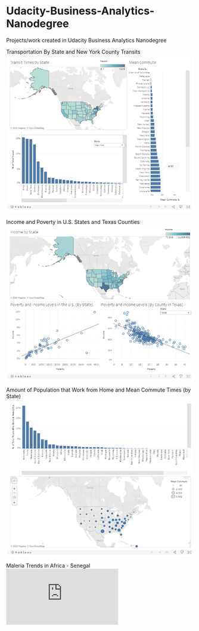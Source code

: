 # Udacity-Business-Analytics-Nanodegree
Projects/work created in Udacity Business Analytics Nanodegree

Transportation By State and New York County Transits
![Transportation By State and New York County Transits](https://github.com/Cawilliams42/Udacity-Business-Analytics-Nanodegree/blob/master/Tableau%20Dashboard1.png?raw=true)

Income and Poverty in U.S. States and Texas Counties
![Income and Poverty in U.S. States and Texas Counties](https://github.com/Cawilliams42/Udacity-Business-Analytics-Nanodegree/blob/master/Tableau%20Dashboard2.png?raw=true)

Amount of Population that Work from Home and Mean Commute Times (by State)
![Amount of Population that Work from Home and Mean Commute Times (by State)](https://github.com/Cawilliams42/Udacity-Business-Analytics-Nanodegree/blob/master/Tableau%20Dashboard3.png?raw=true)

Maleria Trends in Africa - Senegal
![Maleria Trends in Africa - Senegal](https://github.com/Cawilliams42/Udacity-Business-Analytics-Nanodegree/blob/10697e96c976f30467e4dd61f4e04ea38e7778ef/Maleria%20Trends%20in%20Africa%20-%20Senegal.pdf?raw=true)
